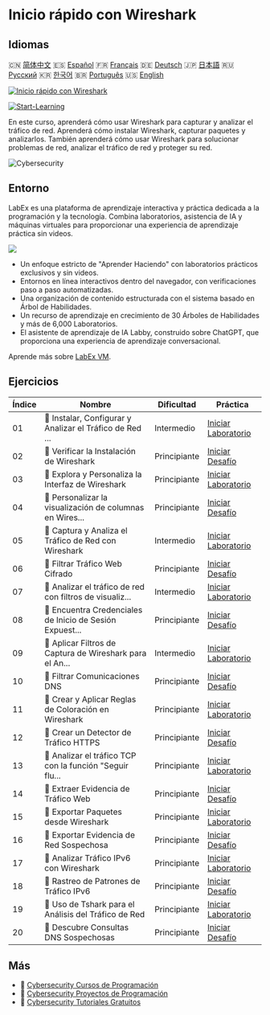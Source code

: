 # Inicio rápido con Wireshark

## Idiomas

🇨🇳 [简体中文](README_zh.md) 🇪🇸 [Español](README_es.md) 🇫🇷 [Français](README_fr.md) 🇩🇪 [Deutsch](README_de.md) 🇯🇵 [日本語](README_ja.md) 🇷🇺 [Русский](README_ru.md) 🇰🇷 [한국어](README_ko.md) 🇧🇷 [Português](README_pt.md) 🇺🇸 [English](README.md) 

[![Inicio rápido con Wireshark](https://cover-creator.labex.io/quick-start-with-wireshark.png?lang=es)](https://labex.io/es/courses/quick-start-with-wireshark)

[![Start-Learning](https://img.shields.io/badge/Start-Learning-whitesmoke?style=for-the-badge)](https://labex.io/es/courses/quick-start-with-wireshark)

En este curso, aprenderá cómo usar Wireshark para capturar y analizar el tráfico de red. Aprenderá cómo instalar Wireshark, capturar paquetes y analizarlos. También aprenderá cómo usar Wireshark para solucionar problemas de red, analizar el tráfico de red y proteger su red.

![Cybersecurity](https://img.shields.io/badge/Cybersecurity-whitesmoke?style=for-the-badge&logo=cybersecurity)


## Entorno

LabEx es una plataforma de aprendizaje interactiva y práctica dedicada a la programación y la tecnología. Combina laboratorios, asistencia de IA y máquinas virtuales para proporcionar una experiencia de aprendizaje práctica sin videos.

![](https://tutorial-screenshot.getvm.io/images/vm-1725247253.png)

- Un enfoque estricto de "Aprender Haciendo" con laboratorios prácticos exclusivos y sin videos.
- Entornos en línea interactivos dentro del navegador, con verificaciones paso a paso automatizadas.
- Una organización de contenido estructurada con el sistema basado en Árbol de Habilidades.
- Un recurso de aprendizaje en crecimiento de 30 Árboles de Habilidades y más de 6,000 Laboratorios.
- El asistente de aprendizaje de IA Labby, construido sobre ChatGPT, que proporciona una experiencia de aprendizaje conversacional.

Aprende más sobre [LabEx VM](https://support.labex.io/using-labex/virtual-machine).

## Ejercicios

|   Índice | Nombre                                                   | Dificultad   | Práctica                                                                                                                                                      |
|----------|----------------------------------------------------------|--------------|---------------------------------------------------------------------------------------------------------------------------------------------------------------|
|       01 | 📖 Instalar, Configurar y Analizar el Tráfico de Red ... | Intermedio   | <a target='_blank' href='https://labex.io/es/tutorials/wireshark-install-configure-and-analyze-network-traffic-with-wireshark-415947'>Iniciar Laboratorio</a> |
|       02 | 🎯 Verificar la Instalación de Wireshark                 | Principiante | <a target='_blank' href='https://labex.io/es/tutorials/wireshark-verify-wireshark-installation-548783'>Iniciar Desafío</a>                                    |
|       03 | 📖 Explora y Personaliza la Interfaz de Wireshark        | Principiante | <a target='_blank' href='https://labex.io/es/tutorials/wireshark-explore-and-customize-wireshark-interface-415949'>Iniciar Laboratorio</a>                    |
|       04 | 🎯 Personalizar la visualización de columnas en Wires... | Principiante | <a target='_blank' href='https://labex.io/es/tutorials/wireshark-customize-wireshark-column-display-548785'>Iniciar Desafío</a>                               |
|       05 | 📖 Captura y Analiza el Tráfico de Red con Wireshark     | Intermedio   | <a target='_blank' href='https://labex.io/es/tutorials/wireshark-capture-and-analyze-network-traffic-with-wireshark-415956'>Iniciar Laboratorio</a>           |
|       06 | 🎯 Filtrar Tráfico Web Cifrado                           | Principiante | <a target='_blank' href='https://labex.io/es/tutorials/wireshark-filter-encrypted-web-traffic-548806'>Iniciar Desafío</a>                                     |
|       07 | 📖 Analizar el tráfico de red con filtros de visualiz... | Intermedio   | <a target='_blank' href='https://labex.io/es/tutorials/wireshark-analyze-network-traffic-with-wireshark-display-filters-415944'>Iniciar Laboratorio</a>       |
|       08 | 🎯 Encuentra Credenciales de Inicio de Sesión Expuest... | Principiante | <a target='_blank' href='https://labex.io/es/tutorials/wireshark-find-exposed-login-credentials-548820'>Iniciar Desafío</a>                                   |
|       09 | 📖 Aplicar Filtros de Captura de Wireshark para el An... | Intermedio   | <a target='_blank' href='https://labex.io/es/tutorials/wireshark-apply-wireshark-capture-filters-for-network-traffic-analysis-415940'>Iniciar Laboratorio</a> |
|       10 | 🎯 Filtrar Comunicaciones DNS                            | Principiante | <a target='_blank' href='https://labex.io/es/tutorials/wireshark-filter-dns-communications-548826'>Iniciar Desafío</a>                                        |
|       11 | 📖 Crear y Aplicar Reglas de Coloración en Wireshark     | Principiante | <a target='_blank' href='https://labex.io/es/tutorials/wireshark-create-and-apply-colorizing-rules-in-wireshark-415941'>Iniciar Laboratorio</a>               |
|       12 | 🎯 Crear un Detector de Tráfico HTTPS                    | Principiante | <a target='_blank' href='https://labex.io/es/tutorials/wireshark-create-https-traffic-detector-548831'>Iniciar Desafío</a>                                    |
|       13 | 📖 Analizar el tráfico TCP con la función "Seguir flu... | Principiante | <a target='_blank' href='https://labex.io/es/tutorials/wireshark-analyze-tcp-traffic-with-wireshark-follow-tcp-stream-feature-415946'>Iniciar Laboratorio</a> |
|       14 | 🎯 Extraer Evidencia de Tráfico Web                      | Principiante | <a target='_blank' href='https://labex.io/es/tutorials/wireshark-extract-web-traffic-evidence-548842'>Iniciar Desafío</a>                                     |
|       15 | 📖 Exportar Paquetes desde Wireshark                     | Principiante | <a target='_blank' href='https://labex.io/es/tutorials/wireshark-export-packets-from-wireshark-415945'>Iniciar Laboratorio</a>                                |
|       16 | 🎯 Exportar Evidencia de Red Sospechosa                  | Principiante | <a target='_blank' href='https://labex.io/es/tutorials/wireshark-export-suspicious-network-evidence-548847'>Iniciar Desafío</a>                               |
|       17 | 📖 Analizar Tráfico IPv6 con Wireshark                   | Principiante | <a target='_blank' href='https://labex.io/es/tutorials/wireshark-analyze-ipv6-traffic-with-wireshark-415950'>Iniciar Laboratorio</a>                          |
|       18 | 🎯 Rastreo de Patrones de Tráfico IPv6                   | Principiante | <a target='_blank' href='https://labex.io/es/tutorials/wireshark-track-ipv6-traffic-patterns-548851'>Iniciar Desafío</a>                                      |
|       19 | 📖 Uso de Tshark para el Análisis del Tráfico de Red     | Principiante | <a target='_blank' href='https://labex.io/es/tutorials/wireshark-use-tshark-for-network-traffic-analysis-415942'>Iniciar Laboratorio</a>                      |
|       20 | 🎯 Descubre Consultas DNS Sospechosas                    | Principiante | <a target='_blank' href='https://labex.io/es/tutorials/wireshark-uncover-suspicious-dns-queries-548854'>Iniciar Desafío</a>                                   |

## Más

- 🔗 [Cybersecurity Cursos de Programación](https://github.com/labex-labs/awesome-programming-courses)
- 🔗 [Cybersecurity Proyectos de Programación](https://github.com/labex-labs/awesome-programming-projects)
- 🔗 [Cybersecurity Tutoriales Gratuitos](https://github.com/labex-labs/cybersecurity-free-tutorials)

